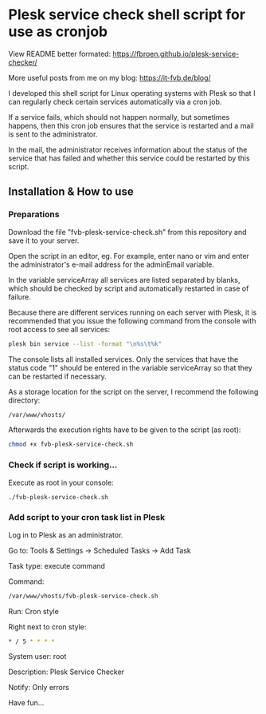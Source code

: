 # Plesk service check shell script for use as cronjob
View README better formated: https://fbroen.github.io/plesk-service-checker/

More useful posts from me on my blog: https://it-fvb.de/blog/

I developed this shell script for Linux operating systems with Plesk so that I can regularly check certain services automatically via a cron job.

If a service fails, which should not happen normally, but sometimes happens, then this cron job ensures that the service is restarted and a mail is sent to the administrator.

In the mail, the administrator receives information about the status of the service that has failed and whether this service could be restarted by this script.

## Installation & How to use

### Preparations
Download the file "fvb-plesk-service-check.sh" from this repository and save it to your server.

Open the script in an editor, eg. For example, enter nano or vim and enter the administrator's e-mail address for the adminEmail variable.

In the variable serviceArray all services are listed separated by blanks, which should be checked by script and automatically restarted in case of failure.

Because there are different services running on each server with Plesk, it is recommended that you issue the following command from the console with root access to see all services:

```bash
plesk bin service --list -format "\n%s\t%k"
```

The console lists all installed services. Only the services that have the status code "1" should be entered in the variable serviceArray so that they can be restarted if necessary.

As a storage location for the script on the server, I recommend the following directory:

```bash
/var/www/vhosts/
```

Afterwards the execution rights have to be given to the script (as root):

```bash
chmod +x fvb-plesk-service-check.sh
```

### Check if script is working...

Execute as root in your console:

```bash
./fvb-plesk-service-check.sh
```

### Add script to your cron task list in Plesk

Log in to Plesk as an administrator.

Go to: Tools & Settings -> Scheduled Tasks -> Add Task

Task type: execute command

Command:
```bash
/var/www/vhosts/fvb-plesk-service-check.sh
```

Run: Cron style

Right next to cron style:
```bash
* / 5 * * * *
```

System user: root

Description: Plesk Service Checker

Notify: Only errors

Have fun...
